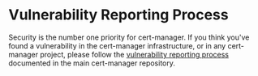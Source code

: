 # Vulnerability Reporting Process

Security is the number one priority for cert-manager. If you think you've
found a vulnerability in the cert-manager infrastructure, or in any cert-manager
project, please follow the [vulnerability reporting process](https://github.com/jetstack/cert-manager/blob/master/SECURITY.md)
documented in the main cert-manager repository.
